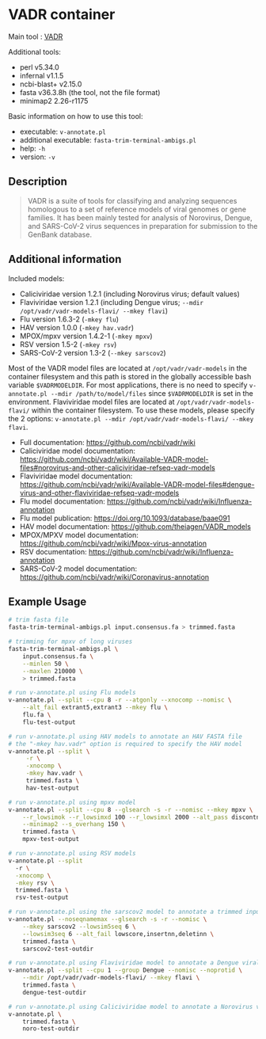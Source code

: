 # VADR container

Main tool : [VADR](https://github.com/ncbi/vadr)

Additional tools:

- perl v5.34.0
- infernal v1.1.5
- ncbi-blast+ v2.15.0
- fasta v36.3.8h (the tool, not the file format)
- minimap2 2.26-r1175

Basic information on how to use this tool:

- executable: `v-annotate.pl`
- additional executable: `fasta-trim-terminal-ambigs.pl`
- help: `-h`
- version: `-v`

## Description

> VADR is a suite of tools for classifying and analyzing sequences homologous to a set of reference models of viral genomes or gene families. It has been mainly tested for analysis of Norovirus, Dengue, and SARS-CoV-2 virus sequences in preparation for submission to the GenBank database.

## Additional information

Included models:

- Caliciviridae version 1.2.1 (including Norovirus virus; default values)
- Flaviviridae version 1.2.1 (including Dengue virus; `--mdir /opt/vadr/vadr-models-flavi/ --mkey flavi`)
- Flu version 1.6.3-2 (`-mkey flu`)
- HAV version 1.0.0 (`-mkey hav.vadr`)
- MPOX/mpxv version 1.4.2-1 (`-mkey mpxv`)
- RSV version 1.5-2 (`-mkey rsv`)
- SARS-CoV-2 version 1.3-2 (`--mkey sarscov2`)

Most of the VADR model files are located at `/opt/vadr/vadr-models` in the container filesystem and this path is stored in the globally accessible bash variable `$VADRMODELDIR`. For most applications, there is no need to specify `v-annotate.pl --mdir /path/to/model/files` since `$VADRMODELDIR` is set in the environment. Flaviviridae model files are located at `/opt/vadr/vadr-models-flavi/` within the container filesystem. To use these models, please specify the 2 options: `v-annotate.pl --mdir /opt/vadr/vadr-models-flavi/ --mkey flavi`.

- Full documentation: https://github.com/ncbi/vadr/wiki
- Caliciviridae model documentation: https://github.com/ncbi/vadr/wiki/Available-VADR-model-files#norovirus-and-other-caliciviridae-refseq-vadr-models
- Flaviviridae model documentation: https://github.com/ncbi/vadr/wiki/Available-VADR-model-files#dengue-virus-and-other-flaviviridae-refseq-vadr-models
- Flu model documentation: https://github.com/ncbi/vadr/wiki/Influenza-annotation
- Flu model publication: https://doi.org/10.1093/database/baae091
- HAV model documentation: https://github.com/theiagen/VADR_models
- MPOX/MPXV model documentation: https://github.com/ncbi/vadr/wiki/Mpox-virus-annotation
- RSV documentation: https://github.com/ncbi/vadr/wiki/Influenza-annotation
- SARS-CoV-2 model documentation: https://github.com/ncbi/vadr/wiki/Coronavirus-annotation

## Example Usage

```bash
# trim fasta file
fasta-trim-terminal-ambigs.pl input.consensus.fa > trimmed.fasta

# trimming for mpxv of long viruses
fasta-trim-terminal-ambigs.pl \
    input.consensus.fa \
    --minlen 50 \
    --maxlen 210000 \
    > trimmed.fasta

# run v-annotate.pl using Flu models
v-annotate.pl --split --cpu 8 -r --atgonly --xnocomp --nomisc \
    --alt_fail extrant5,extrant3 --mkey flu \
    flu.fa \
    flu-test-output

# run v-annotate.pl using HAV models to annotate an HAV FASTA file
# the "-mkey hav.vadr" option is required to specify the HAV model
v-annotate.pl --split \
     -r \
     -xnocomp \
     -mkey hav.vadr \
     trimmed.fasta \
     hav-test-output

# run v-annotate.pl using mpxv model
v-annotate.pl --split --cpu 8 --glsearch -s -r --nomisc --mkey mpxv \
    --r_lowsimok --r_lowsimxd 100 --r_lowsimxl 2000 --alt_pass discontn,dupregin \
    --minimap2 --s_overhang 150 \
    trimmed.fasta \
    mpxv-test-output

# run v-annotate.pl using RSV models
v-annotate.pl --split 
  -r \
  -xnocomp \
  -mkey rsv \
  trimmed.fasta \
  rsv-test-output

# run v-annotate.pl using the sarscov2 model to annotate a trimmed input genome
v-annotate.pl --noseqnamemax --glsearch -s -r --nomisc \
    --mkey sarscov2 --lowsim5seq 6 \
    --lowsim3seq 6 --alt_fail lowscore,insertnn,deletinn \
    trimmed.fasta \
    sarscov2-test-outdir

# run v-annotate.pl using Flaviviridae model to annotate a Dengue viral genome
v-annotate.pl --split --cpu 1 --group Dengue --nomisc --noprotid \
    --mdir /opt/vadr/vadr-models-flavi/ --mkey flavi \
    trimmed.fasta \
    dengue-test-outdir

# run v-annotate.pl using Caliciviridae model to annotate a Norovirus viral genome
v-annotate.pl \
    trimmed.fasta \
    noro-test-outdir
```
